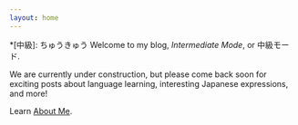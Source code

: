 ```yaml
---
layout: home
---
```


*[中級]: ちゅうきゅう
Welcome to my blog, _Intermediate Mode_, or 中級モード.

We are currently under construction, but please come back soon for exciting posts about language learning, interesting Japanese expressions, and more!

Learn [About Me](/about/).